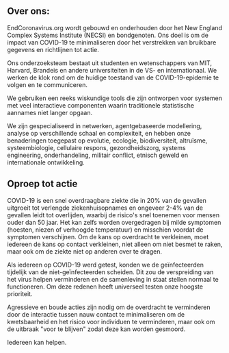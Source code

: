 ## Over ons:

EndCoronavirus.org wordt gebouwd en onderhouden door het New England Complex Systems Institute (NECSI) en bondgenoten. Ons doel is om de impact van COVID-19 te minimaliseren door het verstrekken van bruikbare gegevens en richtlijnen tot actie.

Ons onderzoeksteam bestaat uit studenten en wetenschappers van MIT, Harvard, Brandeis en andere universiteiten in de VS- en internationaal. We werken de klok rond om de huidige toestand van de COVID-19-epidemie te volgen en te communiceren.

We gebruiken een reeks wiskundige tools die zijn ontworpen voor systemen met veel interactieve componenten waarin traditionele statistische aannames niet langer opgaan.

We zijn gespecialiseerd in netwerken, agentgebaseerde modellering, analyse op verschillende schaal en complexiteit, en hebben onze benaderingen toegepast op evolutie, ecologie, biodiversiteit, altruïsme, systeembiologie, cellulaire respons, gezondheidszorg, systems engineering, onderhandeling, militair conflict, etnisch geweld en internationale ontwikkeling.

## Oproep tot actie

COVID-19 is een snel overdraagbare ziekte die in 20% van de gevallen uitgroeit tot verlengde ziekenhuisopnames en ongeveer 2-4% van de gevallen leidt tot overlijden, waarbij de risico's snel toenemen voor mensen ouder dan 50 jaar. Het kan zelfs worden overgedragen bij milde symptomen (hoesten, niezen of verhoogde temperatuur) en misschien voordat de symptomen verschijnen. Om de kans op overdracht te verkleinen, moet iedereen de kans op contact verkleinen, niet alleen om niet besmet te raken, maar ook om de ziekte niet op anderen over te dragen.

Als iedereen op COVID-19 werd getest, konden we de geïnfecteerden tijdelijk van de niet-geïnfecteerden scheiden. Dit zou de verspreiding van het virus helpen verminderen en de samenleving in staat stellen normaal te functioneren. Om deze redenen heeft universeel testen onze hoogste prioriteit.

Agressieve en boude acties zijn nodig om de overdracht te verminderen door de interactie tussen nauw contact te minimaliseren om de kwetsbaarheid en het risico voor individuen te verminderen, maar ook om de uitbraak "voor te blijven" zodat deze kan worden gesmoord.

Iedereen kan helpen.
